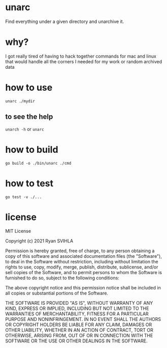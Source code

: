 # unarc

Find everything under a given directory and unarchive it.

# why?

I got really tired of having to hack together commands for mac and linux that would handle all the corners I needed
for my work or random archived data

# how to use

`unarc ./mydir`

## to see the help

`unarch -h` or `unarc`

# how to build

`go build -o ./bin/unarc ./cmd`

# how to test

`go test -v ./...`

# license

MIT License

Copyright (c) 2021 Ryan SVIHLA

Permission is hereby granted, free of charge, to any person obtaining a copy
of this software and associated documentation files (the "Software"), to deal
in the Software without restriction, including without limitation the rights
to use, copy, modify, merge, publish, distribute, sublicense, and/or sell
copies of the Software, and to permit persons to whom the Software is
furnished to do so, subject to the following conditions:

The above copyright notice and this permission notice shall be included in all
copies or substantial portions of the Software.

THE SOFTWARE IS PROVIDED "AS IS", WITHOUT WARRANTY OF ANY KIND, EXPRESS OR
IMPLIED, INCLUDING BUT NOT LIMITED TO THE WARRANTIES OF MERCHANTABILITY,
FITNESS FOR A PARTICULAR PURPOSE AND NONINFRINGEMENT. IN NO EVENT SHALL THE
AUTHORS OR COPYRIGHT HOLDERS BE LIABLE FOR ANY CLAIM, DAMAGES OR OTHER
LIABILITY, WHETHER IN AN ACTION OF CONTRACT, TORT OR OTHERWISE, ARISING FROM,
OUT OF OR IN CONNECTION WITH THE SOFTWARE OR THE USE OR OTHER DEALINGS IN THE
SOFTWARE.
